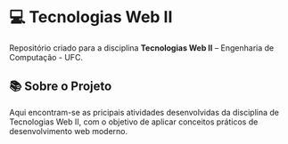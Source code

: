 # 💻 Tecnologias Web II

Repositório criado para a disciplina **Tecnologias Web II** – Engenharia de Computação - UFC.

## 📚 Sobre o Projeto

Aqui encontram-se as pricipais atividades desenvolvidas da disciplina de Tecnologias Web II, com o objetivo de aplicar conceitos práticos de desenvolvimento web moderno.
